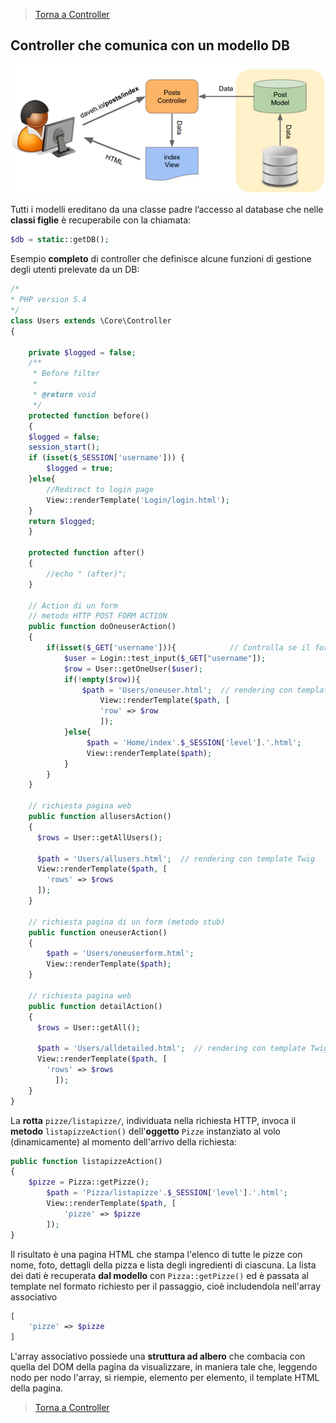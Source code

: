 >[Torna a Controller](controller.md) 

## Controller che comunica con un modello DB

![modeldb](modeldb.png) 

Tutti i modelli ereditano da una classe padre l’accesso al database che nelle **classi figlie** è recuperabile con la chiamata:
```PHP 
$db = static::getDB();
```

Esempio **completo** di controller che definisce alcune funzioni di gestione degli utenti prelevate da un DB:

```PHP
/*
* PHP version 5.4
*/
class Users extends \Core\Controller
{

    private $logged = false;
	/**
     * Before filter
     *
     * @return void
     */
    protected function before()
    {
	$logged = false;
	session_start();
	if (isset($_SESSION['username'])) {
		$logged = true;
	}else{
		//Redirect to login page
		View::renderTemplate('Login/login.html');
	}
	return $logged;
    }
    
    protected function after()
    {
        //echo " (after)";
    }

    // Action di un form
    // metodo HTTP POST FORM ACTION
    public function doOneuserAction()
    {
        if(isset($_GET['username'])){			 // Controlla se il form è stato sottomesso
    		$user = Login::test_input($_GET["username"]);
    		$row = User::getOneUser($user);
    		if(!empty($row)){
    		    $path = 'Users/oneuser.html';  // rendering con template Twig
               	    View::renderTemplate($path, [
                	'row' => $row
                    ]);  
    		}else{
    		     $path = 'Home/index'.$_SESSION['level'].'.html';
    		     View::renderTemplate($path);
    		}
        }
    }

    // richiesta pagina web
    public function allusersAction()
    {
	  $rows = User::getAllUsers();
	  
	  $path = 'Users/allusers.html';  // rendering con template Twig
	  View::renderTemplate($path, [
		'rows' => $rows
	  ]);  
    }
	
    // richiesta pagina di un form (metodo stub)
    public function oneuserAction()
    {
        $path = 'Users/oneuserform.html';
        View::renderTemplate($path);
    }
	
    // richiesta pagina web
    public function detailAction()
    {
	  $rows = User::getAll();
	  
	  $path = 'Users/alldetailed.html';  // rendering con template Twig
	  View::renderTemplate($path, [
		'rows' => $rows
          ]);  
    }
}
```
La **rotta** ```pizze/listapizze/```, individuata nella richiesta HTTP, invoca il **metodo** ```listapizzeAction()``` dell'**oggetto** ```Pizze``` instanziato al volo (dinamicamente) al momento dell'arrivo della richiesta:

```PHP 
public function listapizzeAction()
{
	$pizze = Pizza::getPizze();
        $path = 'Pizza/listapizze'.$_SESSION['level'].'.html';
        View::renderTemplate($path, [
            'pizze' => $pizze
        ]);  
}
```
Il risultato è una pagina HTML che stampa l'elenco di tutte le pizze con nome, foto, dettagli della pizza e lista degli ingredienti di ciascuna. La lista dei dati è recuperata **dal modello** con ```Pizza::getPizze()``` ed è passata al template nel formato richiesto per il passaggio, cioè  includendola nell'array associativo 
```PHP 
[
    'pizze' => $pizze
]
```
L'array associativo possiede una **struttura ad albero** che combacia con quella del DOM della pagina da visualizzare, in maniera tale che, leggendo nodo per nodo l'array, si riempie, elemento per elemento, il template HTML della pagina.

>[Torna a Controller](controller.md)
